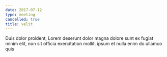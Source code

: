 ```yaml
---
date: 2017-07-12
type: meeting
cancelled: true
title: velit
---
```

Duis dolor proident, Lorem deserunt dolor magna dolore sunt ex fugiat minim elit, non sit officia exercitation mollit. ipsum et nulla enim do ullamco quis